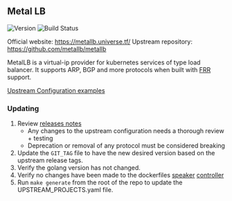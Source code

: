 ## **Metal LB**
![Version](https://img.shields.io/badge/version-v0.14.5-blue)
![Build Status](https://codebuild.us-west-2.amazonaws.com/badges?uuid=eyJlbmNyeXB0ZWREYXRhIjoiQSt5WjFpTGtiSGsxTFdFLzAxakxMbU1wZUE3LzNVR0NNMWlBYjNZeDVKeFl6YWxUZ2srNmJ4YW9ST2RxOHBTOStVMnVub1FYUW1LSWF5M3RsUGx5KzhNPSIsIml2UGFyYW1ldGVyU3BlYyI6IlEzdHh1SkJJMHV5WlZXbWUiLCJtYXRlcmlhbFNldFNlcmlhbCI6MX0%3D&branch=main)

Official website: https://metallb.universe.tf/
Upstream repository: https://github.com/metallb/metallb

MetalLB is a virtual-ip provider for kubernetes services of type load balancer. It supports ARP, BGP and more protocols when built with [FRR](https://frrouting.org/) support.

[Upstream Configuration examples](https://metallb.universe.tf/configuration/)

### Updating

1. Review [releases notes](https://metallb.universe.tf/release-notes/)
    * Any changes to the upstream configuration needs a thorough review + testing
    * Deprecation or removal of any protocol must be considered breaking 
1. Update the `GIT_TAG` file to have the new desired version based on the upstream release tags.
1. Verify the golang version has not changed. 
1. Verify no changes have been made to the dockerfiles [speaker](https://github.com/metallb/metallb/blob/main/speaker/Dockerfile)
   [controller](https://github.com/metallb/metallb/blob/main/controller/Dockerfile) 
1. Run `make generate` from the root of the repo to update the UPSTREAM_PROJECTS.yaml file.
